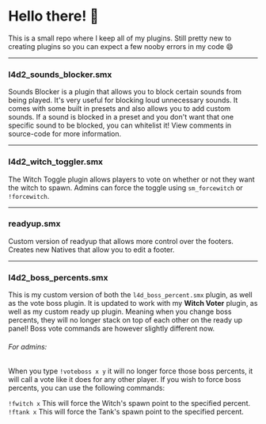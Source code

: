 # Hello there! 👋
This is a small repo where I keep all of my plugins. Still pretty new to creating plugins so you can expect a few nooby errors in my code 😄

---
### l4d2_sounds_blocker.smx
Sounds Blocker is a plugin that allows you to block certain sounds from being played. It's very useful for blocking loud unnecessary sounds. It comes with some built in presets and also allows you to add custom sounds. If a sound is blocked in a preset and you don't want that one specific sound to be blocked, you can whitelist it! View comments in source-code for more information.

---
### l4d2_witch_toggler.smx
The Witch Toggle plugin allows players to vote on whether or not they want the witch to spawn. Admins can force the toggle using `sm_forcewitch` or `!forcewitch`.

---
### readyup.smx
Custom version of readyup that allows more control over the footers. Creates new Natives that allow you to edit a footer.

---

### l4d2_boss_percents.smx
This is my custom version of both the `l4d_boss_percent.smx` plugin, as well as the vote boss plugin. It is updated to work with my **Witch Voter** plugin, as well as my custom ready up plugin. Meaning when you change boss percents, they will no longer stack on top of each other on the ready up panel! Boss vote commands are however slightly different now.

######	For admins:
When you type `!voteboss x y` it will no longer force those boss percents, it will call a vote like it does for any other player. If you wish to force boss percents, you can use the following commands:

`!fwitch x` This will force the Witch's spawn point to the specified percent.
`!ftank x` This will force the Tank's spawn point to the specified percent.
